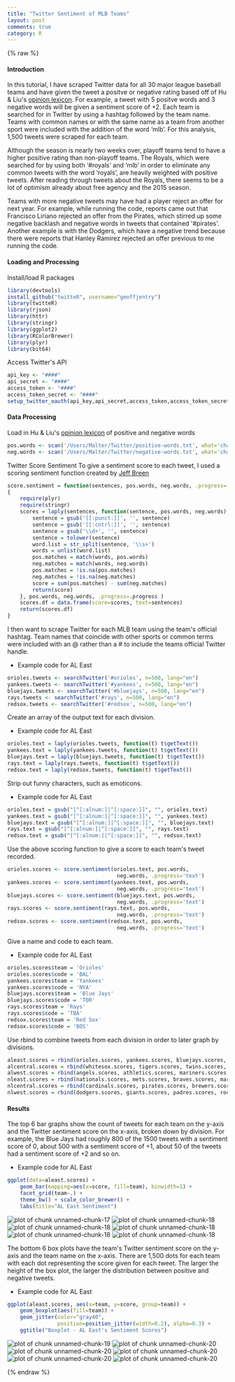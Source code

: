 ```yaml
---
title: "Twitter Sentiment of MLB Teams"
layout: post
comments: true
category: R
---
```


{% raw %}

#### Introduction ####
In this tutorial, I have scraped Twitter data for all 30 major league baseball teams and have given the tweet a positve or negative rating based off of Hu & Liu's [opinion lexicon](http://www.cs.uic.edu/~liub/FBS/sentiment-analysis.html).  For example, a tweet with 5 positve words and 3 negative words will be given a sentiment score of +2.  Each team is searched for in Twitter by using a hashtag followed by the team name. Teams with common names or with the same name as a team from another sport were included with the addition of the word ‘mlb’. For this analysis, 1,500 tweets were scraped for each team.

Although the season is nearly two weeks over, playoff teams tend to have a higher positive rating than non-playoff teams. The Royals, which were searched for by using both ‘#royals’ and ‘mlb’ in order to eliminate any common tweets with the word ‘royals’, are heavily weighted with positive tweets. After reading through tweets about the Royals, there seems to be a lot of optimism already about free agency and the 2015 season.

Teams with more negative tweets may have had a player reject an offer for next year. For example, while running the code, reports came out that Francisco Liriano rejected an offer from the Pirates, which stirred up some negative backlash and negative words in tweets that contained '#pirates'. Another example is with the Dodgers, which have a negative trend because there were reports that Hanley Ramirez rejected an offer previous to me running the code.

#### Loading and Processing ####
Install/load R packages

```r
library(devtools)
install_github("twitteR", username="geoffjentry")
library(twitteR)
library(rjson)
library(httr)
library(stringr)
library(ggplot2)
library(RColorBrewer)
library(plyr)
library(bit64)
```

Access Twitter's API

```r
api_key <- "####"
api_secret <- "####"
access_token <- "####"
access_token_secret <- "####"
setup_twitter_oauth(api_key,api_secret,access_token,access_token_secret)
```


#### Data Processing  #### 

Load in Hu & Liu's [opinion lexicon](http://www.cs.uic.edu/~liub/FBS/sentiment-analysis.html#lexicon) of positive and negative words

```r
pos.words <- scan('/Users/Malter/Twitter/positive-words.txt', what='character', comment.char=';')
neg.words <- scan('/Users/Malter/Twitter/negative-words.txt', what='character', comment.char=';')
```

Twitter Score Sentiment
To give a sentiment score to each tweet, I used a scoring sentiment function created by [Jeff Breen](https://github.com/jeffreybreen/twitter-sentiment-analysis-tutorial-201107)

```r
score.sentiment = function(sentences, pos.words, neg.words, .progress='none')
{
    require(plyr)
    require(stringr)
    scores = laply(sentences, function(sentence, pos.words, neg.words) {
        sentence = gsub('[[:punct:]]', '', sentence)
        sentence = gsub('[[:cntrl:]]', '', sentence)
        sentence = gsub('\\d+', '', sentence)
        sentence = tolower(sentence)
        word.list = str_split(sentence, '\\s+')
        words = unlist(word.list)
        pos.matches = match(words, pos.words)
        neg.matches = match(words, neg.words)
        pos.matches = !is.na(pos.matches)
        neg.matches = !is.na(neg.matches)
        score = sum(pos.matches) - sum(neg.matches)
        return(score)
    }, pos.words, neg.words, .progress=.progress )
    scores.df = data.frame(score=scores, text=sentences)
    return(scores.df)
}
```

I then want to scrape Twitter for each MLB team using the team's official hashtag.  Team names that coincide with other sports or common terms were included with an @ rather than a # to include the teams official Twitter handle.
- Example code for AL East

```r
orioles.tweets <- searchTwitter('#orioles', n=500, lang="en")
yankees.tweets <- searchTwitter('#yankees', n=500, lang="en")
bluejays.tweets <- searchTwitter('#bluejays', n=500, lang="en")
rays.tweets <- searchTwitter('#rays', n=500, lang="en")
redsox.tweets <- searchTwitter('#redsox', n=500, lang="en")
```


Create an array of the output text for each division.
- Example code for AL East

```r
orioles.text = laply(orioles.tweets, function(t) t$getText())
yankees.text = laply(yankees.tweets, function(t) t$getText())
bluejays.text = laply(bluejays.tweets, function(t) t$getText())
rays.text = laply(rays.tweets, function(t) t$getText())
redsox.text = laply(redsox.tweets, function(t) t$getText())
```


Strip out funny characters, such as emoticons.
- Example code for AL East

```r
orioles.text = gsub("[^[:alnum:]|^[:space:]]", "", orioles.text)
yankees.text = gsub("[^[:alnum:]|^[:space:]]", "", yankees.text)
bluejays.text = gsub("[^[:alnum:]|^[:space:]]", "", bluejays.text)
rays.text = gsub("[^[:alnum:]|^[:space:]]", "", rays.text)
redsox.text = gsub("[^[:alnum:]|^[:space:]]", "", redsox.text)
```


Use the above scoring function to give a score to each team's tweet recorded.

```r
orioles.scores <- score.sentiment(orioles.text, pos.words, 
                                   neg.words, .progress='text')
yankees.scores <- score.sentiment(yankees.text, pos.words, 
                                   neg.words, .progress='text')
bluejays.scores <- score.sentiment(bluejays.text, pos.words, 
                                   neg.words, .progress='text')
rays.scores <- score.sentiment(rays.text, pos.words, 
                                   neg.words, .progress='text')
redsox.scores <- score.sentiment(redsox.text, pos.words, 
                                   neg.words, .progress='text')
```


Give a name and code to each team.
- Example code for AL East

```r
orioles.scores$team = 'Orioles'
orioles.scores$code = 'BAL'
yankees.scores$team = 'Yankees'
yankees.scores$code = 'NYA'
bluejays.scores$team = 'Blue Jays'
bluejays.scores$code = 'TOR'
rays.scores$team = 'Rays'
rays.scores$code = 'TBA'
redsox.scores$team = 'Red Sox'
redsox.scores$code = 'BOS'
```


Use rbind to combine tweets from each division in order to later graph by divisions.

```r
aleast.scores = rbind(orioles.scores, yankees.scores, bluejays.scores, rays.scores, redsox.scores)
alcentral.scores = rbind(whitesox.scores, tigers.scores, twins.scores, royals.scores, indians.scores)
alwest.scores = rbind(angels.scores, athletics.scores, mariners.scores, astros.scores, rangers.scores)
nleast.scores = rbind(nationals.scores, mets.scores, braves.scores, marlins.scores, phillies.scores)
nlcentral.scores = rbind(cardinals.scores, pirates.scores, brewers.scores, reds.scores, cubs.scores)
nlwest.scores = rbind(dodgers.scores, giants.scores, padres.scores, rockies.scores, diamondbacks.scores)
```

#### Results  #### 

The top 6 bar graphs show the count of tweets for each team on the y-axis and the Twitter sentiment score on the x-axis, broken down by division. For example, the Blue Jays had roughly 800 of the 1500 tweets with a sentiment score of 0, about 500 with a sentiment score of +1, about 50 of the tweets had a sentiment score of +2 and so on.

- Example code for AL East <br>

```r
ggplot(data=aleast.scores) +
    geom_bar(mapping=aes(x=score, fill=team), binwidth=1) + 
    facet_grid(team~.) +
    theme_bw() + scale_color_brewer() +
    labs(title="AL East Sentiment")
```

![plot of chunk unnamed-chunk-17](/figure/2014-11-09-MLBTwitterSentiment/unnamed-chunk-17-1.png) 
![plot of chunk unnamed-chunk-18](/figure/2014-11-09-MLBTwitterSentiment/unnamed-chunk-18-1.png) ![plot of chunk unnamed-chunk-18](/figure/2014-11-09-MLBTwitterSentiment/unnamed-chunk-18-2.png) ![plot of chunk unnamed-chunk-18](/figure/2014-11-09-MLBTwitterSentiment/unnamed-chunk-18-3.png) ![plot of chunk unnamed-chunk-18](/figure/2014-11-09-MLBTwitterSentiment/unnamed-chunk-18-4.png) ![plot of chunk unnamed-chunk-18](/figure/2014-11-09-MLBTwitterSentiment/unnamed-chunk-18-5.png) 

The bottom 6 box plots have the team's Twitter sentiment score on the y-axis and the team name on the x-axis. There are 1,500 dots for each team with each dot representing the score given for each tweet. The larger the height of the box plot, the larger the distribution between positive and negative tweets. 

- Example code for AL East <br>


```r
ggplot(aleast.scores, aes(x=team, y=score, group=team)) +
    geom_boxplot(aes(fill=team)) +
    geom_jitter(color="gray40",
                position=position_jitter(width=0.2), alpha=0.3) +
    ggtitle("Boxplot - AL East's Sentiment Scores")
```

![plot of chunk unnamed-chunk-19](/figure/2014-11-09-MLBTwitterSentiment/unnamed-chunk-19-1.png) 
![plot of chunk unnamed-chunk-20](/figure/2014-11-09-MLBTwitterSentiment/unnamed-chunk-20-1.png) ![plot of chunk unnamed-chunk-20](/figure/2014-11-09-MLBTwitterSentiment/unnamed-chunk-20-2.png) ![plot of chunk unnamed-chunk-20](/figure/2014-11-09-MLBTwitterSentiment/unnamed-chunk-20-3.png) ![plot of chunk unnamed-chunk-20](/figure/2014-11-09-MLBTwitterSentiment/unnamed-chunk-20-4.png) ![plot of chunk unnamed-chunk-20](/figure/2014-11-09-MLBTwitterSentiment/unnamed-chunk-20-5.png) 


{% endraw %}